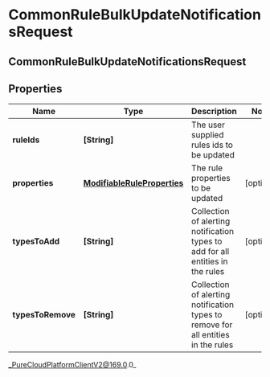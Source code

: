 # CommonRuleBulkUpdateNotificationsRequest

## CommonRuleBulkUpdateNotificationsRequest

## Properties

|Name | Type | Description | Notes|
|------------ | ------------- | ------------- | -------------|
| **ruleIds** | **[String]** | The user supplied rules ids to be updated | |
| **properties** | [**ModifiableRuleProperties**](ModifiableRuleProperties) | The rule properties to be updated | [optional] |
| **typesToAdd** | **[String]** | Collection of alerting notification types to add for all entities in the rules | [optional] |
| **typesToRemove** | **[String]** | Collection of alerting notification types to remove for all entities in the rules | [optional] |



_PureCloudPlatformClientV2@169.0.0_

